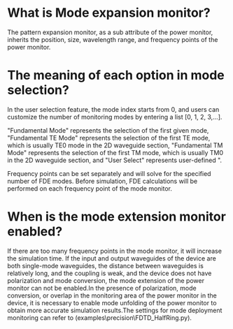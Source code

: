 # What is Mode expansion monitor?

<div class="text-justify">
The pattern expansion monitor, as a sub attribute of the power monitor, inherits the position, size, wavelength range, and frequency points of the power monitor.
</div>

# The meaning of each option in mode selection?

<div class="text-justify">
In the user selection feature, the mode index starts from 0, and users can customize the number of monitoring modes by entering a list [0, 1, 2, 3,...].

"Fundamental Mode" represents the selection of the first given mode, "Fundamental TE Mode" represents the selection of the first TE mode, which is usually TE0 mode in the 2D waveguide section, "Fundamental TM Mode" represents the selection of the first TM mode, which is usually TM0 in the 2D waveguide section, and "User Select" represents user-defined ".

Frequency points can be set separately and will solve for the specified number of FDE modes. Before simulation, FDE calculations will be performed on each frequency point of the mode monitor. 
</div>

# When is the mode extension monitor enabled?

<div class="text-justify">
If there are too many frequency points in the mode monitor, it will increase the simulation time. If the input and output waveguides of the device are both single-mode waveguides, the distance between waveguides is relatively long, and the coupling is weak, and the device does not have polarization and mode conversion, the mode extension of the power monitor can not be enabled.In the presence of polarization, mode conversion, or overlap in the monitoring area of the power monitor in the device, it is necessary to enable mode unfolding of the power monitor to obtain more accurate simulation results.The settings for mode deployment monitoring can refer to (examples\precision\FDTD_HalfRing.py).


</div>
